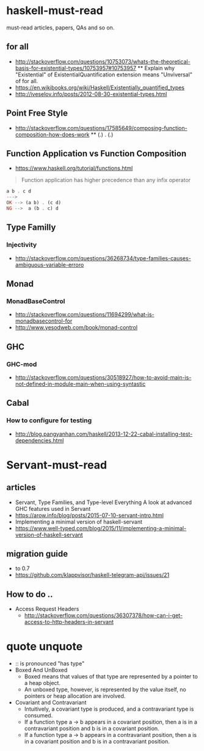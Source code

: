 # haskell-must-read
must-read articles, papers, QAs and so on.

## for all

* http://stackoverflow.com/questions/10753073/whats-the-theoretical-basis-for-existential-types/10753957#10753957
** Explain why "Existential" of ExistentialQuantification extension means "Unviversal" of for all.
* https://en.wikibooks.org/wiki/Haskell/Existentially_quantified_types
* http://iveselov.info/posts/2012-08-30-existential-types.html

## Point Free Style

* http://stackoverflow.com/questions/17585649/composing-function-composition-how-does-work
** (.) . (.)

## Function Application vs Function Composition

*  https://www.haskell.org/tutorial/functions.html
> Function application has higher precedence than any infix operator
```haskell
a b . c d
--->
OK --> (a b) . (c d)
NG -->  a (b . c) d
```

## Type Familly

### Injectivity
* http://stackoverflow.com/questions/36268734/type-families-causes-ambiguous-variable-erroro


## Monad

### MonadBaseControl
* http://stackoverflow.com/questions/11694299/what-is-monadbasecontrol-for
* http://www.yesodweb.com/book/monad-control

## GHC

### GHC-mod
* http://stackoverflow.com/questions/30518927/how-to-avoid-main-is-not-defined-in-module-main-when-using-syntastic

## Cabal

### How to configure for testing
* http://blog.pangyanhan.com/haskell/2013-12-22-cabal-installing-test-dependencies.html



# Servant-must-read

## articles
* Servant, Type Families, and Type-level Everything A look at advanced GHC features used in Servant
 * https://arow.info/blog/posts/2015-07-10-servant-intro.html
* Implementing a minimal version of haskell-servant
 * https://www.well-typed.com/blog/2015/11/implementing-a-minimal-version-of-haskell-servant
## migration guide
* to 0.7
 * https://github.com/klappvisor/haskell-telegram-api/issues/21


## How to do ..
* Access Request Headers
  * http://stackoverflow.com/questions/36307378/how-can-i-get-access-to-http-headers-in-servant


# quote unquote
* :: is pronounced "has type"
* Boxed And UnBoxed 
  * Boxed  means that values of that type are represented by a pointer to a heap object.
  * An unboxed type, however, is represented by the value itself, no pointers or heap allocation are involved.
* Covariant and Contravariant
  * Intuitively, a covariant type is produced, and a contravariant type is consumed.
  * If a function type a -> b appears in a covariant position, then a is in a contravariant position and b is in a covariant position. 
  * If a function type a -> b appears in a contravariant position, then a is in a covariant position and b is in a contravariant position.

